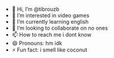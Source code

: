 - 👋 Hi, I’m @tibrouzb
- 👀 I’m interested in video games
- 🌱 I’m currently learning english
- 💞️ I’m looking to collaborate on no ones
- 📫 How to reach me i dont know
- 😄 Pronouns: hm idk
- ⚡ Fun fact: i smell like coconut

<!---
tibrouzb/tibrouzb is a ✨ special ✨ repository because its `README.md` (this file) appears on your GitHub profile.
You can click the Preview link to take a look at your changes.

--->
